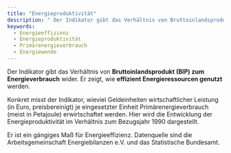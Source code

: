 ```yaml
---
title: "Energieproduktivität"
description: " Der Indikator gibt das Verhältnis von Bruttoinlandsprodukt (BIP) zum Energieverbrauch wider. Er zeigt, wie effizient Energieressourcen genutzt werden."
keywords:
  - Energieeffizienz
  - Energieproduktivität
  - Primärenergieverbrauch
  - Energiewende
---
```



<!-- Prologue start -->

Der Indikator gibt das Verhältnis von **Bruttoinlandsprodukt (BIP) zum Energieverbrauch** wider. Er zeigt, wie **effizient Energieressourcen genutzt** werden.

Konkret misst der Indikator, wieviel Geldeinheiten wirtschaftlicher Leistung (in Euro, preisbereinigt) je eingesetzter Einheit Primärenergieverbrauch (meist in Petajoule) erwirtschaftet werden. Hier wird die Entwicklung der Energieproduktivität im Verhältnis zum Bezugsjahr 1990 dargestellt.

Er ist ein gängiges Maß für Energieeffizienz. Datenquelle sind die Arbeitsgemeinschaft Energiebilanzen e.V. und das Statistische Bundesamt.

<!-- Prologue end -->

<!--ChartList-->
